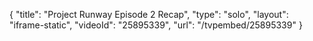 {
    "title": "Project Runway Episode 2 Recap",
    "type": "solo",
    "layout": "iframe-static",
    "videoId": "25895339",
    "url": "\/tvpembed\/25895339"
}